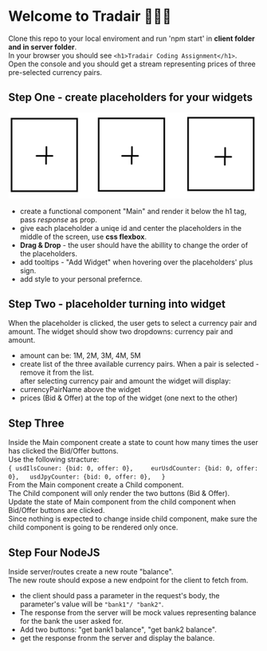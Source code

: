 # Welcome to __Tradair__ 👋👋👋

Clone this repo to your local enviroment and run 'npm start' in __client folder and in server folder__.  
In your browser you should see `<h1>Tradair Coding Assignment</h1>`.  
Open the console and you should get a stream representing prices of three pre-selected currency pairs.

## Step One - create placeholders for your widgets
![Alt text](./imgs/placeholders.PNG)   
- create a functional component "Main" and render it below the h1 tag, pass _response_ as prop.
- give each placeholder a uniqe id and center the placeholders in the middle of the screen, use **css flexbox**. 
- **Drag & Drop** - the user should have the abillity to change the order of the placeholders.  
- add tooltips - "Add Widget" when hovering over the placeholders' plus sign.
- add style to your personal prefernce.

## Step Two - placeholder turning into widget
When the placeholder is clicked, the user gets to select a currency pair and amount.
The widget should show two dropdowns: currency pair and amount.
 - amount can be: 1M, 2M, 3M, 4M, 5M
 - create list of the three available currency pairs. When a pair is selected - remove it from the list.  
after selecting currency pair and amount the widget will display:    
 - currencyPairName above the widget
 - prices (Bid & Offer) at the top of the widget (one next to the other)

## Step Three
Inside the Main component create a state to count how many times the user has clicked the Bid/Offer buttons.  
Use the following stracture:  
`{
usdIlsCouner: {bid: 0, offer: 0},    
eurUsdCounter: {bid: 0, offer: 0},  
usdJpyCounter: {bid: 0, offer: 0},  
}`  
From the Main component create a Child component.  
The Child component will only render the two buttons (Bid & Offer).  
Update the state of Main component from the child component when Bid/Offer buttons are clicked.  
Since nothing is expected to change inside child component, make sure the child component is going to be rendered only once.

## Step Four NodeJS
Inside server/routes create a new route "balance".  
The new route should expose a new endpoint for the client to fetch from.  
 - the client should pass a parameter in the request's body, the parameter's value will be `"bank1"/ "bank2"`.  
 - The response from the server will be mock values representing balance for the bank the user asked for.  
 - Add two buttons: "get bank1 balance", "get bank2 balance".  
 - get the response fronm the server and display the balance.
